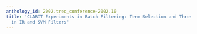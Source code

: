 ```yaml
---
anthology_id: 2002.trec_conference-2002.10
title: 'CLARIT Experiments in Batch Filtering: Term Selection and Threshold Optimization
  in IR and SVM Filters'
---
```

